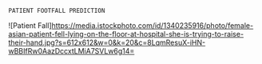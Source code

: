 ```
PATIENT FOOTFALL PREDICTION
```

![Patient Fall]https://media.istockphoto.com/id/1340235916/photo/female-asian-patient-fell-lying-on-the-floor-at-hospital-she-is-trying-to-raise-their-hand.jpg?s=612x612&w=0&k=20&c=8LqmResuX-iHN-wBBIfRw0AazDccxtLMiA7SVLw6g14=
